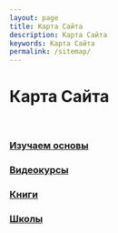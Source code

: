 ```yaml
---
layout: page
title: Карта Сайта
description: Карта Сайта
keywords: Карта Сайта
permalink: /sitemap/
---
```


# Карта Сайта

<br/>

### [Изучаем основы](/basics/)

### [Видеокурсы](/courses/)

### [Книги](/books/)

### [Школы](/schools/)

